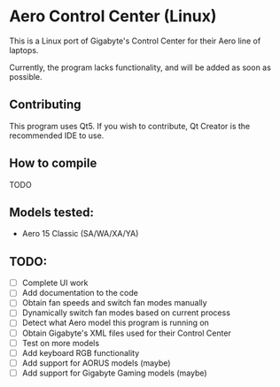 # Aero Control Center (Linux)

This is a Linux port of Gigabyte's Control Center for their Aero line of laptops.

Currently, the program lacks functionality, and will be added as soon as possible.

## Contributing
This program uses Qt5. If you wish to contribute, Qt Creator is the recommended IDE to use.

## How to compile
TODO

## Models tested:
- Aero 15 Classic (SA/WA/XA/YA)

## TODO:
- [ ] Complete UI work
- [ ] Add documentation to the code
- [ ] Obtain fan speeds and switch fan modes manually
- [ ] Dynamically switch fan modes based on current process
- [ ] Detect what Aero model this program is running on
- [ ] Obtain Gigabyte's XML files used for their Control Center
- [ ] Test on more models
- [ ] Add keyboard RGB functionality
- [ ] Add support for AORUS models (maybe)
- [ ] Add support for Gigabyte Gaming models (maybe)